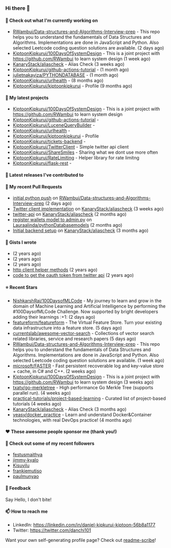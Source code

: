 
### Hi there 👋

#### 👷 Check out what I'm currently working on

- [RWambui/Data-structures-and-Algorithms-Interview-prep](https://github.com/RWambui/Data-structures-and-Algorithms-Interview-prep) - This repo helps you to understand the fundamentals of Data Structures and Algorithms. Implementations are done in JavaScript and Python. Also selected Leetcode coding question solutions are available.  (2 days ago)
- [KiptoonKipkurui/100DaysOfSystemDesign](https://github.com/KiptoonKipkurui/100DaysOfSystemDesign) - This is a joint project with https://github.com/RWambui to learn system design (1 week ago)
- [KanaryStack/aliascheck](https://github.com/KanaryStack/aliascheck) - Alias Check (3 weeks ago)
- [KiptoonKipkurui/github-actions-tutorial](https://github.com/KiptoonKipkurui/github-actions-tutorial) -  (1 month ago)
- [julietnakayiza/PYTHONDATABASE](https://github.com/julietnakayiza/PYTHONDATABASE) -  (1 month ago)
- [KiptoonKipkurui/urlhealth](https://github.com/KiptoonKipkurui/urlhealth) -  (8 months ago)
- [KiptoonKipkurui/kiptoonkipkurui](https://github.com/KiptoonKipkurui/kiptoonkipkurui) - Profile (9 months ago)

#### 🌱 My latest projects

- [KiptoonKipkurui/100DaysOfSystemDesign](https://github.com/KiptoonKipkurui/100DaysOfSystemDesign) - This is a joint project with https://github.com/RWambui to learn system design
- [KiptoonKipkurui/github-actions-tutorial](https://github.com/KiptoonKipkurui/github-actions-tutorial) - 
- [KiptoonKipkurui/LuceneQueryBuilder](https://github.com/KiptoonKipkurui/LuceneQueryBuilder) - 
- [KiptoonKipkurui/urlhealth](https://github.com/KiptoonKipkurui/urlhealth) - 
- [KiptoonKipkurui/kiptoonkipkurui](https://github.com/KiptoonKipkurui/kiptoonkipkurui) - Profile
- [KiptoonKipkurui/tickets-backend](https://github.com/KiptoonKipkurui/tickets-backend) - 
- [KiptoonKipkurui/TwitterClient](https://github.com/KiptoonKipkurui/TwitterClient) - Simple twitter api client
- [KiptoonKipkurui/ShareSmiles](https://github.com/KiptoonKipkurui/ShareSmiles) - Sharing what we dont use more often
- [KiptoonKipkurui/RateLimiting](https://github.com/KiptoonKipkurui/RateLimiting) - Helper library for rate limitng 
- [KiptoonKipkurui/flask-rest](https://github.com/KiptoonKipkurui/flask-rest) - 

#### 🔭 Latest releases I've contributed to


#### 🔨 My recent Pull Requests

- [initial python push](https://github.com/RWambui/Data-structures-and-Algorithms-Interview-prep/pull/25) on [RWambui/Data-structures-and-Algorithms-Interview-prep](https://github.com/RWambui/Data-structures-and-Algorithms-Interview-prep) (2 days ago)
- [Twitter client implementation](https://github.com/KanaryStack/aliascheck/pull/40) on [KanaryStack/aliascheck](https://github.com/KanaryStack/aliascheck) (3 weeks ago)
- [twitter-api](https://github.com/KanaryStack/aliascheck/pull/17) on [KanaryStack/aliascheck](https://github.com/KanaryStack/aliascheck) (2 months ago)
- [register wallets model to admin.py](https://github.com/Lauraalinda/pythonDatabasemodels/pull/1) on [Lauraalinda/pythonDatabasemodels](https://github.com/Lauraalinda/pythonDatabasemodels) (2 months ago)
- [Initial backend setup](https://github.com/KanaryStack/aliascheck/pull/7) on [KanaryStack/aliascheck](https://github.com/KanaryStack/aliascheck) (3 months ago)


#### 📓 Gists I wrote

- [](https://gist.github.com/75f8e6859120ff76384203162ff71031) (2 years ago)
- [](https://gist.github.com/36d123dbcfae3aa16c9fa05d14b77e70) (2 years ago)
- [](https://gist.github.com/03aa6a9e4d1f6e83ffe6ce69bac8ade0) (2 years ago)
- [http client helper methods](https://gist.github.com/42b4af13921bcb86f7f2aa61d76dc5f3) (2 years ago)
- [code to get the oauth token from twitter api](https://gist.github.com/4f857e433d186cdd79501c0bd4bff8b9) (2 years ago)

#### ⭐ Recent Stars

- [NishkarshRaj/100DaysofMLCode](https://github.com/NishkarshRaj/100DaysofMLCode) - My journey to learn and grow in the domain of Machine Learning and Artificial Intelligence by performing the #100DaysofMLCode Challenge. Now supported by bright developers adding their learnings :&#43;1: (2 days ago)
- [featureform/featureform](https://github.com/featureform/featureform) - The Virtual Feature Store. Turn your existing data infrastructure into a feature store. (5 days ago)
- [currentslab/awesome-vector-search](https://github.com/currentslab/awesome-vector-search) - Collections of vector search related libraries, service and research papers (5 days ago)
- [RWambui/Data-structures-and-Algorithms-Interview-prep](https://github.com/RWambui/Data-structures-and-Algorithms-Interview-prep) - This repo helps you to understand the fundamentals of Data Structures and Algorithms. Implementations are done in JavaScript and Python. Also selected Leetcode coding question solutions are available.  (1 week ago)
- [microsoft/FASTER](https://github.com/microsoft/FASTER) - Fast persistent recoverable log and key-value store &#43; cache, in C# and C&#43;&#43;. (2 weeks ago)
- [KiptoonKipkurui/100DaysOfSystemDesign](https://github.com/KiptoonKipkurui/100DaysOfSystemDesign) - This is a joint project with https://github.com/RWambui to learn system design (3 weeks ago)
- [txaty/go-merkletree](https://github.com/txaty/go-merkletree) - High performance Go Merkle Tree (supports parallel run). (4 weeks ago)
- [practical-tutorials/project-based-learning](https://github.com/practical-tutorials/project-based-learning) - Curated list of project-based tutorials (4 weeks ago)
- [KanaryStack/aliascheck](https://github.com/KanaryStack/aliascheck) - Alias Check (3 months ago)
- [yeasy/docker_practice](https://github.com/yeasy/docker_practice) - Learn and understand Docker&amp;Container technologies, with real DevOps practice! (4 months ago)

#### ❤️ These awesome people sponsor me (thank you!)


#### 👯 Check out some of my recent followers

- [festusmaithya](https://github.com/festusmaithya)
- [jimmy-kyalo](https://github.com/jimmy-kyalo)
- [Kisuvilu](https://github.com/Kisuvilu)
- [frankiemutiso](https://github.com/frankiemutiso)
- [paulmunyao](https://github.com/paulmunyao)

#### 💬 Feedback

Say Hello, I don't bite!

#### 📫 How to reach me
- LinkedIn: https://linkedin.com/in/daniel-kipkurui-kiptoon-56b8a1177
- Twitter: https://twitter.com/danchi101


Want your own self-generating profile page? Check out [readme-scribe](https://github.com/muesli/readme-scribe)!
